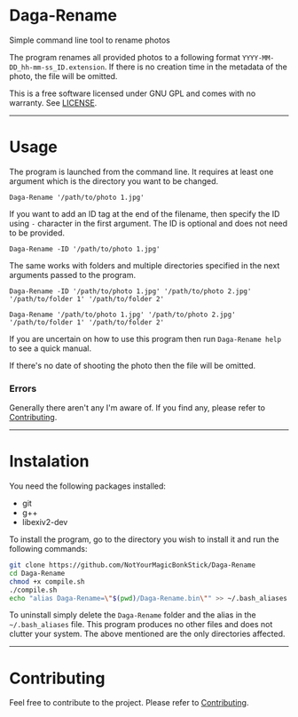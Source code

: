 # Daga-Rename

Simple command line tool to rename photos

The program renames all provided photos to a following format `YYYY-MM-DD_hh-mm-ss_ID.extension`. If there is no creation time in the metadata of the photo, the file will be omitted.

This is a free software licensed under GNU GPL and comes with no warranty. See [LICENSE](./LICENSE).

---

# Usage

The program is launched from the command line. It requires at least one argument which is the directory you want to be changed.

`Daga-Rename '/path/to/photo 1.jpg'`

If you want to add an ID tag at the end of the filename, then specify the ID using `-` character in the first argument. The ID is optional and does not need to be provided.

`Daga-Rename -ID '/path/to/photo 1.jpg'`

The same works with folders and multiple directories specified in the next arguments passed to the program.

`Daga-Rename -ID '/path/to/photo 1.jpg' '/path/to/photo 2.jpg' '/path/to/folder 1' '/path/to/folder 2'`

`Daga-Rename '/path/to/photo 1.jpg' '/path/to/photo 2.jpg' '/path/to/folder 1' '/path/to/folder 2'`

If you are uncertain on how to use this program then run `Daga-Rename help` to see a quick manual.

If there's no date of shooting the photo then the file will be omitted.

### Errors

Generally there aren't any I'm aware of. If you find any, please refer to [Contributing](./contributing.md).

---

# Instalation

You need the following packages installed:
- git
- g++
- libexiv2-dev

To install the program, go to the directory you wish to install it and run the following commands:
```bash
git clone https://github.com/NotYourMagicBonkStick/Daga-Rename
cd Daga-Rename
chmod +x compile.sh
./compile.sh
echo "alias Daga-Rename=\"$(pwd)/Daga-Rename.bin\"" >> ~/.bash_aliases
```

To uninstall simply delete the `Daga-Rename` folder and the alias in the `~/.bash_aliases` file. This program produces no other files and does not clutter your system. The above mentioned are the only directories affected.

---

# Contributing

Feel free to contribute to the project. Please refer to [Contributing](./contributing.md).
